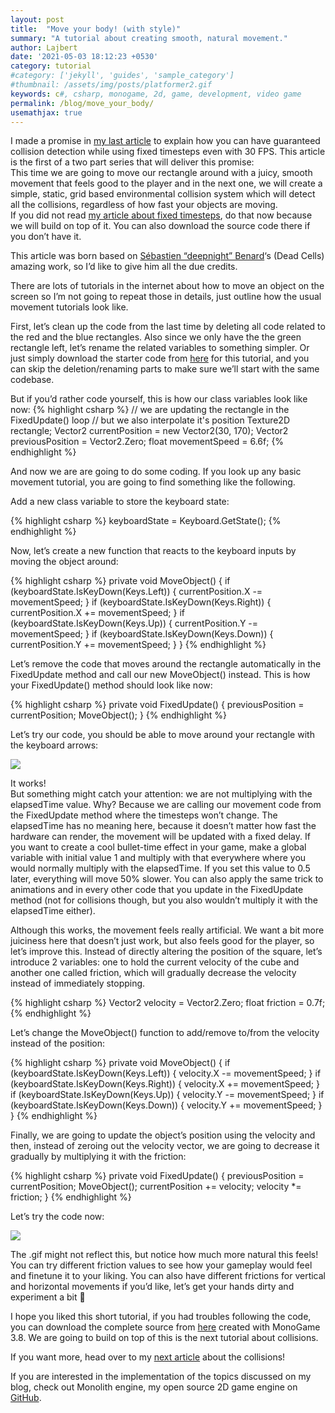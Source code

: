 ```yaml
---
layout: post
title:  "Move your body! (with style)"
summary: "A tutorial about creating smooth, natural movement."
author: Lajbert
date: '2021-05-03 18:12:23 +0530'
category: tutorial
#category: ['jekyll', 'guides', 'sample_category']
#thumbnail: /assets/img/posts/platformer2.gif
keywords: c#, csharp, monogame, 2d, game, development, video game
permalink: /blog/move_your_body/
usemathjax: true
---
```


I made a promise in <a href="https://lajbert.github.io/blog/fixed_timestep/">my last article</a> to explain how you can have guaranteed collision detection while using fixed timesteps even with 30 FPS. This article is the first of a two part series that will deliver this promise:  
This time we are going to move our rectangle around with a juicy, smooth movement that feels good to the player and in the next one, we will create a simple, static, grid based environmental collision system which will detect all the collisions, regardless of how fast your objects are moving.  
If you did not read <a href="https://lajbert.github.io/blog/fixed_timestep/">my article about fixed timesteps</a>, do that now because we will build on top of it. You can also download the source code there if you don’t have it.

This article was born based on <a href="https://deepnight.net/">Sébastien “deepnight” Benard</a>‘s (Dead Cells) amazing work, so I’d like to give him all the due credits.

There are lots of tutorials in the internet about how to move an object on the screen so I’m not going to repeat those in details, just outline how the usual movement tutorials look like.

First, let’s clean up the code from the last time by deleting all code related to the red and the blue rectangles. Also since we only have the the green rectangle left, let’s rename the related variables to something simpler. Or just simply download the starter code from <a href="https://drive.google.com/file/d/1wisUm4F0KL5fMHVYBBdghS33aVflueF1/view?usp=sharing">here</a> for this tutorial, and you can skip the deletion/renaming parts to make sure we’ll start with the same codebase.

But if you’d rather code yourself, this is how our class variables look like now:
{% highlight csharp %}
// we are updating the rectangle in the FixedUpdate() loop
// but we also interpolate it's position
Texture2D rectangle;
Vector2 currentPosition = new Vector2(30, 170);
Vector2 previousPosition = Vector2.Zero;
float movementSpeed = 6.6f;
{% endhighlight %}

And now we are are going to do some coding. If you look up any basic movement tutorial, you are going to find something like the following.

Add a new class variable to store the keyboard state:

{% highlight csharp %}
keyboardState = Keyboard.GetState();
{% endhighlight %}

Now, let’s create a new function that reacts to the keyboard inputs by moving the object around:

{% highlight csharp %}
private void MoveObject()
{
    if (keyboardState.IsKeyDown(Keys.Left))
    {
        currentPosition.X -= movementSpeed;
    }
    if (keyboardState.IsKeyDown(Keys.Right))
    {
        currentPosition.X += movementSpeed;
    }
    if (keyboardState.IsKeyDown(Keys.Up))
    {
        currentPosition.Y -= movementSpeed;
    }
    if (keyboardState.IsKeyDown(Keys.Down))
    {
        currentPosition.Y += movementSpeed;
    }
}
{% endhighlight %}

Let’s remove the code that moves around the rectangle automatically in the FixedUpdate method and call our new MoveObject() instead. This is how your FixedUpdate() method should look like now:

{% highlight csharp %}
private void FixedUpdate()
{
    previousPosition = currentPosition;
    MoveObject();
}
{% endhighlight %}

Let’s try our code, you should be able to move around your rectangle with the keyboard arrows:

<img src="https://lajbert.github.io/assets/img/posts/move_your_body1.gif" />

It works!  
But something might catch your attention: we are not multiplying with the elapsedTime value. Why? Because we are calling our movement code from the FixedUpdate method where the timesteps won’t change. The elapsedTime has no meaning here, because it doesn’t matter how fast the hardware can render, the movement will be updated with a fixed delay. If you want to create a cool bullet-time effect in your game, make a global variable with initial value 1 and multiply with that everywhere where you would normally multiply with the elapsedTime. If you set this value to 0.5 later, everything will move 50% slower. You can also apply the same trick to animations and in every other code that you update in the FixedUpdate method (not for collisions though, but you also wouldn’t multiply it with the elapsedTime either).

Although this works, the movement feels really artificial. We want a bit more juiciness here that doesn’t just work, but also feels good for the player, so let’s improve this. Instead of directly altering the position of the square, let’s introduce 2 variables: one to hold the current velocity of the cube and another one called friction, which will gradually decrease the velocity instead of immediately stopping.

{% highlight csharp %}
Vector2 velocity = Vector2.Zero;
float friction = 0.7f;
{% endhighlight %}

Let’s change the MoveObject() function to add/remove to/from the velocity instead of the position:

{% highlight csharp %}
private void MoveObject()
{
    if (keyboardState.IsKeyDown(Keys.Left))
    {
        velocity.X -= movementSpeed;
    }
    if (keyboardState.IsKeyDown(Keys.Right))
    {
        velocity.X += movementSpeed;
    }
    if (keyboardState.IsKeyDown(Keys.Up))
    {
        velocity.Y -= movementSpeed;
    }
    if (keyboardState.IsKeyDown(Keys.Down))
    {
        velocity.Y += movementSpeed;
    }
}
{% endhighlight %}

Finally, we are going to update the object’s position using the velocity and then, instead of zeroing out the velocity vector, we are going to decrease it gradually by multiplying it with the friction:

{% highlight csharp %}
private void FixedUpdate()
{
    previousPosition = currentPosition;
    MoveObject();
    currentPosition += velocity;
    velocity *= friction;
}
{% endhighlight %}

Let’s try the code now:

<img src="https://lajbert.github.io/assets/img/posts/move_your_body2.gif" />

The .gif might not reflect this, but notice how much more natural this feels! You can try different friction values to see how your gameplay would feel and finetune it to your liking. You can also have different frictions for vertical and horizontal movements if you’d like, let’s get your hands dirty and experiment a bit 🙂

I hope you liked this short tutorial, if you had troubles following the code, you can download the complete source from <a href="https://drive.google.com/file/d/1RdGYdyJLR4CRtk4NvPeyEaD-a5WIKxmd/view?usp=sharing">here</a> created with MonoGame 3.8. We are going to build on top of this is the next tutorial about collisions.

If you want more, head over to my <a href="https://lajbert.github.io/blog/collision_detection/">next article</a> about the collisions!

If you are interested in the implementation of the topics discussed on my blog, check out Monolith engine, my open source 2D game engine on <a href="https://github.com/Lajbert/MonolithEngine">GitHub</a>.